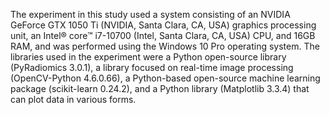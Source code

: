 The experiment in this study used a system consisting of an NVIDIA GeForce GTX 1050 Ti (NVIDIA, Santa Clara, CA, USA) graphics processing unit, an Intel® core™ i7-10700 (Intel, Santa Clara, CA, USA) CPU, and 16GB RAM, and was performed using the Windows 10 Pro operating system.
The libraries used in the experiment were a Python open-source library (PyRadiomics 3.0.1), a library focused on real-time image processing (OpenCV-Python 4.6.0.66), a Python-based open-source machine learning package (scikit-learn 0.24.2), and a Python library (Matplotlib 3.3.4) that can plot data in various forms.













